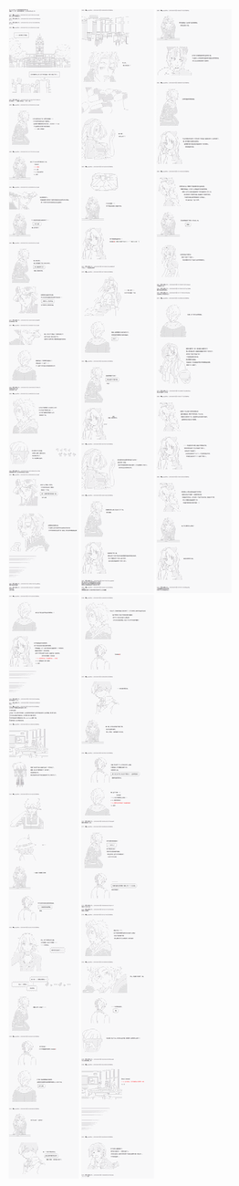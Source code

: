 ﻿![01_03](/img/003_YourHeroAcademia/011/011_01.png)
![01_03](/img/003_YourHeroAcademia/011/011_02.png)
![01_03](/img/003_YourHeroAcademia/011/011_03.png)
![01_03](/img/003_YourHeroAcademia/011/011_04.png)
![01_03](/img/003_YourHeroAcademia/011/011_05.png)
